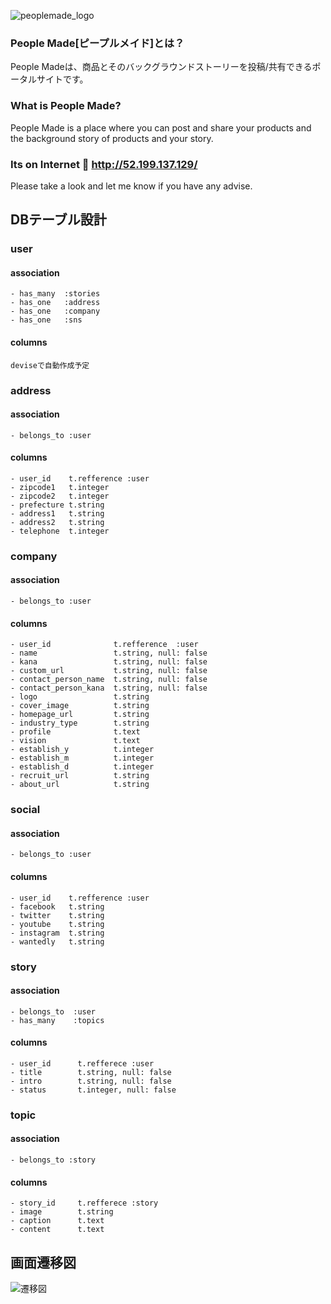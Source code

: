 ![peoplemade_logo](https://cloud.githubusercontent.com/assets/1336608/20788733/51343262-b7f5-11e6-9ea7-18fa4b4f230b.png)

### People Made[ピープルメイド]とは？
People Madeは、商品とそのバックグラウンドストーリーを投稿/共有できるポータルサイトです。

### What is People Made?
People Made is a place where you can post and share your products and the background story of products and your story.

### Its on Internet 🎉 http://52.199.137.129/
Please take a look and let me know if you have any advise.

## DBテーブル設計
### user
#### association
    - has_many  :stories
    - has_one   :address
    - has_one   :company
    - has_one   :sns

#### columns
    deviseで自動作成予定

### address
#### association
    - belongs_to :user

#### columns
    - user_id    t.refference :user
    - zipcode1   t.integer
    - zipcode2   t.integer
    - prefecture t.string
    - address1   t.string
    - address2   t.string
    - telephone  t.integer

### company
#### association
    - belongs_to :user

#### columns
    - user_id              t.refference  :user
    - name                 t.string, null: false
    - kana                 t.string, null: false
    - custom_url           t.string, null: false
    - contact_person_name  t.string, null: false
    - contact_person_kana  t.string, null: false
    - logo                 t.string
    - cover_image          t.string
    - homepage_url         t.string
    - industry_type        t.string
    - profile              t.text
    - vision               t.text
    - establish_y          t.integer
    - establish_m          t.integer
    - establish_d          t.integer
    - recruit_url          t.string
    - about_url            t.string

### social
#### association
    - belongs_to :user

#### columns
    - user_id    t.refference :user
    - facebook   t.string
    - twitter    t.string
    - youtube    t.string
    - instagram  t.string
    - wantedly   t.string

### story
#### association
    - belongs_to  :user
    - has_many    :topics
#### columns
	- user_id      t.refferece :user
	- title        t.string, null: false
	- intro        t.string, null: false
	- status       t.integer, null: false

### topic
#### association
    - belongs_to :story

#### columns
	- story_id     t.refferece :story
	- image        t.string
	- caption      t.text
	- content      t.text


## 画面遷移図
![遷移図](https://cloud.githubusercontent.com/assets/1336608/19686418/05b3bda0-9afc-11e6-8bde-a2715b879b5a.png)
